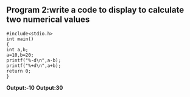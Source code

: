 ## Program 2:write a code to display to calculate two numerical values
```
#include<stdio.h>
int main()
{
int a,b;
a=10,b=20;
printf("%-d\n",a-b);
printf("%+d\n",a+b);
return 0;
}
```
**Output:-10**
**Output:30**

